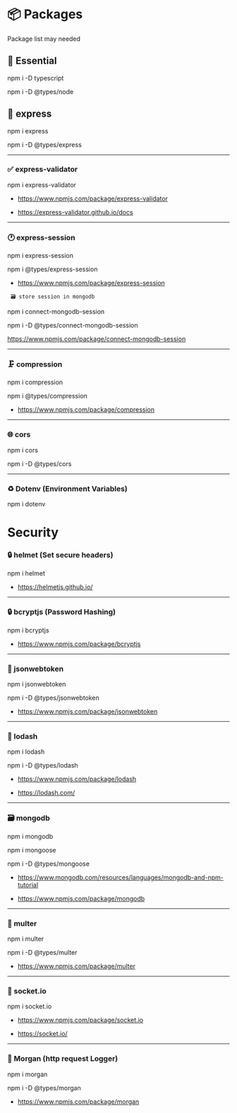 # 📦 Packages

Package list may needed

## 🔧 Essential

npm i -D typescript

npm i -D @types/node

## 🚀 express

npm i express

npm i -D @types/express

---

### ✅ express-validator

npm i express-validator

- https://www.npmjs.com/package/express-validator

- https://express-validator.github.io/docs

---

### 🕐 express-session

npm i express-session

npm i @types/express-session

- https://www.npmjs.com/package/express-session

` 🗃️ store session in mongodb`

npm i connect-mongodb-session

npm i -D @types/connect-mongodb-session

https://www.npmjs.com/package/connect-mongodb-session

---

### 🗜️ compression

npm i compression

npm i @types/compression

- https://www.npmjs.com/package/compression

---

### 🌐 cors

npm i cors

npm i -D @types/cors

---

### ♻️ Dotenv (Environment Variables)

npm i dotenv

# Security

### 🔒 helmet (Set secure headers)

npm i helmet

- https://helmetjs.github.io/

---

### 🔒 bcryptjs (Password Hashing)

npm i bcryptjs

- https://www.npmjs.com/package/bcryptjs

---

### 🔑 jsonwebtoken

npm i jsonwebtoken

npm i -D @types/jsonwebtoken

- https://www.npmjs.com/package/jsonwebtoken

---

### 🧩 lodash

npm i lodash

npm i -D @types/lodash

- https://www.npmjs.com/package/lodash

- https://lodash.com/

---

### 🗃️ mongodb

npm i mongodb

npm i mongoose

npm i -D @types/mongoose

- https://www.mongodb.com/resources/languages/mongodb-and-npm-tutorial

- https://www.npmjs.com/package/mongodb

---

### 📁 multer

npm i multer

npm i -D @types/multer

- https://www.npmjs.com/package/multer

---

### 📡 socket.io

npm i socket.io

- https://www.npmjs.com/package/socket.io

- https://socket.io/

---

### 📝 Morgan (http request Logger)

npm i morgan

npm i -D @types/morgan

- https://www.npmjs.com/package/morgan
